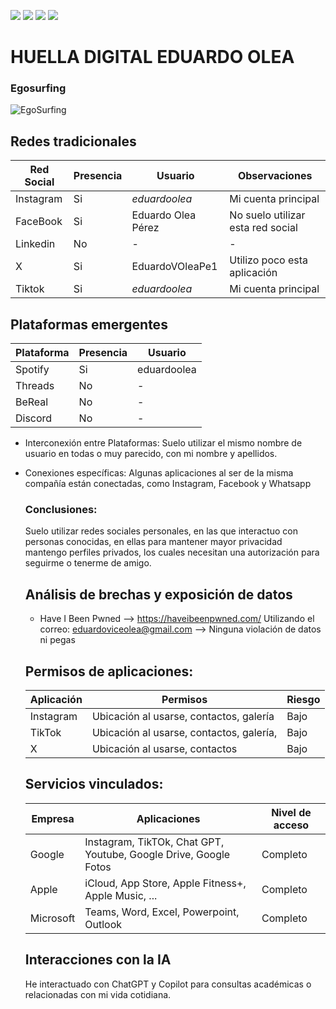 [![](https://img.shields.io/badge/-Inicio-FFF?style=flat&logo=Emlakjet&logoColor=black)](/README.md) [![](https://img.shields.io/badge/-Entrega_2-FFF?style=flat&logo=openstreetmap&logoColor=black)](/Entregas/Entrega-2/ModeloDeNegocio.md)  [![](https://img.shields.io/badge/-Entrega_3-FFF?style=flat&logo=openstreetmap&logoColor=black)](/Entregas/Entrega-3/DocumentoAnalisis.md)  [![](https://img.shields.io/badge/-Entrega_4-FFF?style=flat&logo=openstreetmap&logoColor=black)]()

# HUELLA DIGITAL EDUARDO OLEA
### Egosurfing

![EgoSurfing](/Documentos/Imagenes/egoSurfingEduardoOlea.jpeg)


## Redes tradicionales
|Red Social|Presencia|Usuario|Observaciones|
|----------|---------|-------|-------------|
|Instagram|Si|_eduardoolea_|Mi cuenta principal|
|FaceBook|Si|Eduardo Olea Pérez|No suelo utilizar esta red social|
|Linkedin|No|-|-|
|X|Si|EduardoVOleaPe1|Utilizo poco esta aplicación|
|Tiktok|Si|_eduardoolea_|Mi cuenta principal|

## Plataformas emergentes
|Plataforma|Presencia|Usuario|
|----------|---------|-------|
|Spotify   |Si       |eduardoolea|
|Threads|No|-|
|BeReal|No|-|
|Discord|No|-|

- Interconexión entre Plataformas: Suelo utilizar el mismo nombre de usuario en todas o muy parecido, con mi nombre y apellidos.
- Conexiones específicas: Algunas aplicaciones al ser de la misma compañía están conectadas, como Instagram, Facebook y Whatsapp
  ### Conclusiones:
  Suelo utilizar redes sociales personales, en las que interactuo con personas conocidas, en ellas para mantener mayor privacidad mantengo perfiles privados, los cuales necesitan una autorización para seguirme o tenerme de amigo.

  ## Análisis de brechas y exposición de datos
  - Have I Been Pwned --> https://haveibeenpwned.com/
    Utilizando el correo: eduardoviceolea@gmail.com --> Ninguna violación de datos ni pegas

  ## Permisos de aplicaciones:
  |Aplicación|Permisos|Riesgo|
  |----------|--------|------|
  |Instagram|Ubicación al usarse, contactos, galería|Bajo|
  |TikTok|Ubicación al usarse, contactos, galería,|Bajo|
  |X|Ubicación al usarse, contactos|Bajo|

  ## Servicios vinculados:
  |Empresa|Aplicaciones|Nivel de acceso|
  |----------|--------|------|
  |Google|Instagram, TikTOk, Chat GPT, Youtube, Google Drive, Google Fotos|Completo|
  |Apple|iCloud, App Store, Apple Fitness+, Apple Music, ...|Completo|
  |Microsoft|Teams, Word, Excel, Powerpoint, Outlook|Completo|

  ## Interacciones con la IA
  He interactuado con ChatGPT y Copilot para consultas académicas o relacionadas con mi vida cotidiana.
